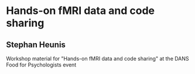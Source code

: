 # Hands-on fMRI data and code sharing
Stephan Heunis
---

Workshop material for "Hands-on fMRI data and code sharing" at the DANS Food for Psychologists event
